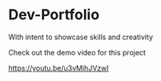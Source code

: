 # Dev-Portfolio
With intent to showcase skills and creativity


Check out the demo video for this project

https://youtu.be/u3vMihJVzwI
